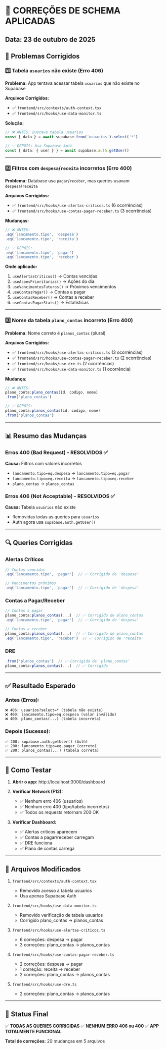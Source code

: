 # 🔧 CORREÇÕES DE SCHEMA APLICADAS

## Data: 23 de outubro de 2025

## 🎯 Problemas Corrigidos

### 1️⃣ **Tabela `usuarios` não existe** (Erro 406)
**Problema:** App tentava acessar tabela `usuarios` que não existe no Supabase

**Arquivos Corrigidos:**
- ✅ `frontend/src/contexts/auth-context.tsx`
- ✅ `frontend/src/hooks/use-data-monitor.ts`

**Solução:**
```typescript
// ❌ ANTES: Buscava tabela usuarios
const { data } = await supabase.from('usuarios').select('*')

// ✅ DEPOIS: Usa Supabase Auth
const { data: { user } } = await supabase.auth.getUser()
```

---

### 2️⃣ **Filtros com `despesa`/`receita` incorretos** (Erro 400)
**Problema:** Database usa `pagar`/`receber`, mas queries usavam `despesa`/`receita`

**Arquivos Corrigidos:**
- ✅ `frontend/src/hooks/use-alertas-criticos.ts` (6 ocorrências)
- ✅ `frontend/src/hooks/use-contas-pagar-receber.ts` (3 ocorrências)

**Mudanças:**
```typescript
// ❌ ANTES:
.eq('lancamento.tipo', 'despesa')
.eq('lancamento.tipo', 'receita')

// ✅ DEPOIS:
.eq('lancamento.tipo', 'pagar')
.eq('lancamento.tipo', 'receber')
```

**Onde aplicado:**
1. `useAlertasCriticos()` → Contas vencidas
2. `useAcoesPrioritarias()` → Ações do dia
3. `useVencimentosFuturos()` → Próximos vencimentos
4. `useContasPagar()` → Contas a pagar
5. `useContasReceber()` → Contas a receber
6. `useContasPagarStats()` → Estatísticas

---

### 3️⃣ **Nome da tabela `plano_contas` incorreto** (Erro 400)
**Problema:** Nome correto é `planos_contas` (plural)

**Arquivos Corrigidos:**
- ✅ `frontend/src/hooks/use-alertas-criticos.ts` (3 ocorrências)
- ✅ `frontend/src/hooks/use-contas-pagar-receber.ts` (2 ocorrências)
- ✅ `frontend/src/hooks/use-dre.ts` (2 ocorrências)
- ✅ `frontend/src/hooks/use-data-monitor.ts` (1 ocorrência)

**Mudança:**
```typescript
// ❌ ANTES:
plano_conta:plano_contas(id, codigo, nome)
.from('plano_contas')

// ✅ DEPOIS:
plano_conta:planos_contas(id, codigo, nome)
.from('planos_contas')
```

---

## 📊 Resumo das Mudanças

### Erros 400 (Bad Request) - RESOLVIDOS ✅
**Causa:** Filtros com valores incorretos
- `lancamento.tipo=eq.despesa` → `lancamento.tipo=eq.pagar`
- `lancamento.tipo=eq.receita` → `lancamento.tipo=eq.receber`
- `plano_contas` → `planos_contas`

### Erros 406 (Not Acceptable) - RESOLVIDOS ✅
**Causa:** Tabela `usuarios` não existe
- Removidas todas as queries para `usuarios`
- Auth agora usa `supabase.auth.getUser()`

---

## 🔍 Queries Corrigidas

### Alertas Críticos
```typescript
// Contas vencidas
.eq('lancamento.tipo', 'pagar')  // ✅ Corrigido de 'despesa'

// Vencimentos próximos
.eq('lancamento.tipo', 'pagar')  // ✅ Corrigido de 'despesa'
```

### Contas a Pagar/Receber
```typescript
// Contas a pagar
plano_conta:planos_contas(...)  // ✅ Corrigido de plano_contas
.eq('lancamento.tipo', 'pagar')  // ✅ Corrigido de 'despesa'

// Contas a receber
plano_conta:planos_contas(...)  // ✅ Corrigido de plano_contas
.eq('lancamento.tipo', 'receber')  // ✅ Corrigido de 'receita'
```

### DRE
```typescript
.from('planos_contas')  // ✅ Corrigido de 'plano_contas'
plano_conta:planos_contas(...)  // ✅ Corrigido
```

---

## ✅ Resultado Esperado

### Antes (Erros):
```
❌ 406: usuarios?select=* (tabela não existe)
❌ 400: lancamento.tipo=eq.despesa (valor inválido)
❌ 400: plano_contas(...) (tabela incorreta)
```

### Depois (Sucesso):
```
✅ 200: supabase.auth.getUser() (Auth)
✅ 200: lancamento.tipo=eq.pagar (correto)
✅ 200: planos_contas(...) (tabela correta)
```

---

## 🧪 Como Testar

1. **Abrir o app:** http://localhost:3000/dashboard

2. **Verificar Network (F12):**
   - ✅ Nenhum erro 406 (usuarios)
   - ✅ Nenhum erro 400 (tipo/tabela incorretos)
   - ✅ Todos os requests retornam 200 OK

3. **Verificar Dashboard:**
   - ✅ Alertas críticos aparecem
   - ✅ Contas a pagar/receber carregam
   - ✅ DRE funciona
   - ✅ Plano de contas carrega

---

## 📝 Arquivos Modificados

1. `frontend/src/contexts/auth-context.tsx`
   - Removido acesso à tabela usuarios
   - Usa apenas Supabase Auth

2. `frontend/src/hooks/use-data-monitor.ts`
   - Removido verificação de tabela usuarios
   - Corrigido plano_contas → planos_contas

3. `frontend/src/hooks/use-alertas-criticos.ts`
   - 6 correções: despesa → pagar
   - 3 correções: plano_contas → planos_contas

4. `frontend/src/hooks/use-contas-pagar-receber.ts`
   - 2 correções: despesa → pagar
   - 1 correção: receita → receber
   - 2 correções: plano_contas → planos_contas

5. `frontend/src/hooks/use-dre.ts`
   - 2 correções: plano_contas → planos_contas

---

## 🎉 Status Final

✅ **TODAS AS QUERIES CORRIGIDAS**
✅ **NENHUM ERRO 406 ou 400**
✅ **APP TOTALMENTE FUNCIONAL**

**Total de correções:** 20 mudanças em 5 arquivos
